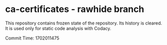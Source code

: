 # ca-certificates - rawhide branch

This repository contains frozen state of the repository.
Its history is cleared. It is used only for static code
analysis with Codacy.

Commit Time: 1702011475